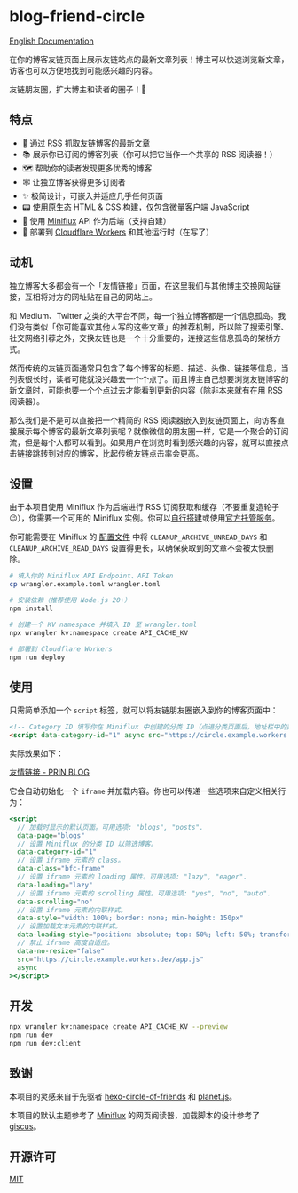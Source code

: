 # blog-friend-circle

[English Documentation](README.md)

在你的博客友链页面上展示友链站点的最新文章列表！博主可以快速浏览新文章，访客也可以方便地找到可能感兴趣的内容。

友链朋友圈，扩大博主和读者的圈子！💫

## 特点

- 📖 通过 RSS 抓取友链博客的最新文章
- 📚 展示你已订阅的博客列表（你可以把它当作一个共享的 RSS 阅读器！）
- 🗺️ 帮助你的读者发现更多优秀的博客
- 🕸️ 让独立博客获得更多订阅者
- ✨ 极简设计，可嵌入并适应几乎任何页面
- 📟 使用原生态 HTML & CSS 构建，仅包含微量客户端 JavaScript
- 🤖️ 使用 [Miniflux](https://miniflux.app) API 作为后端（支持自建）
- 👷 部署到 [Cloudflare Workers](https://workers.cloudflare.com) 和其他运行时（在写了）

## 动机

独立博客大多都会有一个「友情链接」页面，在这里我们与其他博主交换网站链接，互相将对方的网址贴在自己的网站上。

和 Medium、Twitter 之类的大平台不同，每一个独立博客都是一个信息孤岛。我们没有类似「你可能喜欢其他人写的这些文章」的推荐机制，所以除了搜索引擎、社交网络引荐之外，交换友链也是一个十分重要的，连接这些信息孤岛的架桥方式。

然而传统的友链页面通常只包含了每个博客的标题、描述、头像、链接等信息，当列表很长时，读者可能就没兴趣去一个个点了。而且博主自己想要浏览友链博客的新文章时，可能也要一个个点过去才能看到更新的内容（除非本来就有在用 RSS 阅读器）。

那么我们是不是可以直接把一个精简的 RSS 阅读器嵌入到友链页面上，向访客直接展示每个博客的最新文章列表呢？就像微信的朋友圈一样，它是一个聚合的订阅流，但是每个人都可以看到。如果用户在浏览时看到感兴趣的内容，就可以直接点击链接跳转到对应的博客，比起传统友链点击率会更高。

## 设置

由于本项目使用 Miniflux 作为后端进行 RSS 订阅获取和缓存（不要重复造轮子😉），你需要一个可用的 Miniflux 实例。你可以[自行搭建](https://miniflux.app/docs/installation.html)或使用[官方托管服务](https://miniflux.app/hosting.html)。

你可能需要在 Miniflux 的 [配置文件](https://miniflux.app/docs/configuration.html) 中将 `CLEANUP_ARCHIVE_UNREAD_DAYS` 和 `CLEANUP_ARCHIVE_READ_DAYS` 设置得更长，以确保获取到的文章不会被太快删除。

```bash
# 填入你的 Miniflux API Endpoint、API Token
cp wrangler.example.toml wrangler.toml

# 安装依赖（推荐使用 Node.js 20+）
npm install

# 创建一个 KV namespace 并填入 ID 至 wrangler.toml
npx wrangler kv:namespace create API_CACHE_KV

# 部署到 Cloudflare Workers
npm run deploy
```

## 使用

只需简单添加一个 `script` 标签，就可以将友链朋友圈嵌入到你的博客页面中：

```html
<!-- Category ID 填写你在 Miniflux 中创建的分类 ID（点进分类页面后，地址栏中的数字即为 ID） -->
<script data-category-id="1" async src="https://circle.example.workers.dev/app.js"></script>
```

实际效果如下：

[友情链接 - PRIN BLOG](https://prinsss.github.io/friends/)

它会自动初始化一个 `iframe` 并加载内容。你也可以传递一些选项来自定义相关行为：

```jsx
<script
  // 加载时显示的默认页面。可用选项: "blogs", "posts".
  data-page="blogs"
  // 设置 Miniflux 的分类 ID 以筛选博客。
  data-category-id="1"
  // 设置 iframe 元素的 class。
  data-class="bfc-frame"
  // 设置 iframe 元素的 loading 属性。可用选项: "lazy", "eager".
  data-loading="lazy"
  // 设置 iframe 元素的 scrolling 属性。可用选项: "yes", "no", "auto".
  data-scrolling="no"
  // 设置 iframe 元素的内联样式。
  data-style="width: 100%; border: none; min-height: 150px"
  // 设置加载文本元素的内联样式。
  data-loading-style="position: absolute; top: 50%; left: 50%; transform: translate(-50%, -50%)"
  // 禁止 iframe 高度自适应。
  data-no-resize="false"
  src="https://circle.example.workers.dev/app.js"
  async
></script>
```

## 开发

```bash
npx wrangler kv:namespace create API_CACHE_KV --preview
npm run dev
npm run dev:client
```

## 致谢

本项目的灵感来自于先驱者 [hexo-circle-of-friends](https://github.com/Rock-Candy-Tea/hexo-circle-of-friends) 和 [planet.js](https://github.com/phoenixlzx/planet.js)。

本项目的默认主题参考了 [Miniflux](https://github.com/miniflux/v2) 的网页阅读器，加载脚本的设计参考了 [giscus](https://github.com/giscus/giscus)。

## 开源许可

[MIT](LICENSE)
